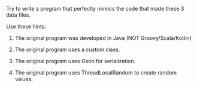 Try to write a program that perfectly mimics the code that made these 3 data files.


Use these hints:


1. The original program was developed in Java (NOT Groovy/Scala/Kotlin)

2. The original program uses a custom class.

3. The original program uses Gson for serialization.

4. The original program uses ThreadLocalRandom to create random values.
